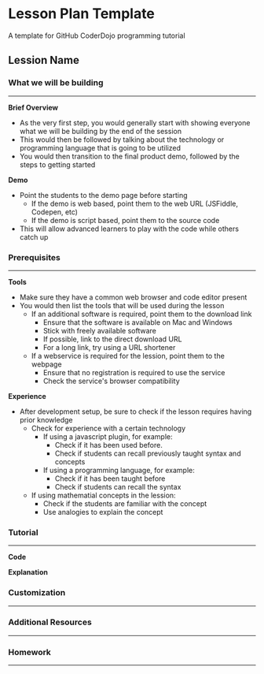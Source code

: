# Lesson Plan Template

A template for GitHub CoderDojo programming tutorial

## Lession Name

### What we will be building
------------------------------------------

**Brief Overview**

- As the very first step, you would generally start with showing everyone what we will be building by the end of the session
- This would then be followed by talking about the technology or programming language that is going to be utilized
- You would then transition to the final product demo, followed by the steps to getting started

**Demo**

- Point the students to the demo page before starting
  - If the demo is web based, point them to the web URL (JSFiddle, Codepen, etc)
  - If the demo is script based, point them to the source code
- This will allow advanced learners to play with the code while others catch up

### Prerequisites
------------------------------------------

**Tools**

- Make sure they have a common web browser and code editor present
- You would then list the tools that will be used during the lesson
  - If an additional software is required, point them to the download link
     - Ensure that the software is available on Mac and Windows
     - Stick with freely available software
     - If possible, link to the direct download URL
     - For a long link, try using a URL shortener
  - If a webservice is required for the lession, point them to the webpage
     - Ensure that no registration is required to use the service
     - Check the service's browser compatibility

**Experience**

- After development setup, be sure to check if the lesson requires having prior knowledge
  - Check for experience with a certain technology
     - If using a javascript plugin, for example:
         - Check if it has been used before.
         - Check if students can recall previously taught syntax and concepts
     - If using a programming language, for example:
         - Check if it has been taught before
         - Check if students can recall the syntax
  - If using mathematial concepts in the lession:
     - Check if the students are familiar with the concept
     - Use analogies to explain the concept

### Tutorial
------------------------------------------

**Code**

**Explanation**

### Customization
------------------------------------------


### Additional Resources
------------------------------------------


### Homework
------------------------------------------

